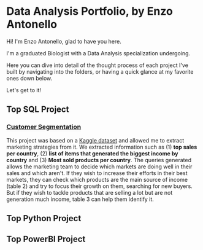 # Data Analysis Portfolio, by Enzo Antonello
Hi! I'm Enzo Antonello, glad to have you here.

I'm a graduated Biologist with a Data Analysis specialization undergoing.

Here you can dive into detail of the thought process of each project I've built by navigating into the folders, or having a quick glance at my favorite ones down below.

Let's get to it!


## Top SQL Project

### [Customer Segmentation](https://github.com/enzoant/Data-Analysis-Portfolio/tree/Data-Analysis/SQL/Customer%20Segmentation)

This project was based on a [Kaggle dataset](https://www.kaggle.com/datasets/carrie1/ecommerce-data/data) and allowed me to extract marketing strategies from it. We extracted information such as (1) **top sales per country**, (2) **list of items that generated the biggest income by country** and (3) **Most sold products per country**. The queries generated allows the marketing team to decide which markets are doing well in their sales and which aren't. If they wish to increase their efforts in their best markets, they can check which products are the main source of income (table 2) and try to focus their growth on them, searching for new buyers. But if they wish to tackle products that are selling a lot but are not generation much income, table 3 can help them identify it.

## Top Python Project


## Top PowerBI Project

